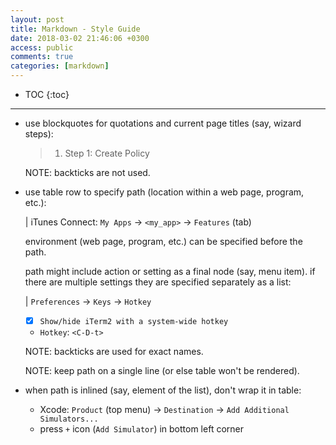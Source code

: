 ```yaml
---
layout: post
title: Markdown - Style Guide
date: 2018-03-02 21:46:06 +0300
access: public
comments: true
categories: [markdown]
---
```


<!-- more -->

* TOC
{:toc}
<hr>

- use blockquotes for quotations and current page titles (say, wizard steps):

  > 1) Step 1: Create Policy

  NOTE: backticks are not used.

- use table row to specify path (location within a web page, program, etc.):

  | iTunes Connect: `My Apps` → `<my_app>` → `Features` (tab)

  environment (web page, program, etc.) can be specified before the path.

  path might include action or setting as a final node (say, menu item).
  if there are multiple settings they are specified separately as a list:

  | `Preferences` → `Keys` → `Hotkey`

  - [x] `Show/hide iTerm2 with a system-wide hotkey`
  - `Hotkey`: `<C-D-t>`

  NOTE: backticks are used for exact names.

  NOTE: keep path on a single line (or else table won't be rendered).

- when path is inlined (say, element of the list), don't wrap it in table:

  - Xcode: `Product` (top menu) → `Destination` → `Add Additional Simulators...`
  - press `+` icon (`Add Simulator`) in bottom left corner
